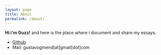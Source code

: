 ```yaml
---
layout: page
title: About
permalink: /about/
---
```

**Hi i'm Guzz!** and here is the place where i document and share my essays.

* [Github](http://github.com/gmendonca)
* Mail: gustavogmend[at]gmail[dot]com
